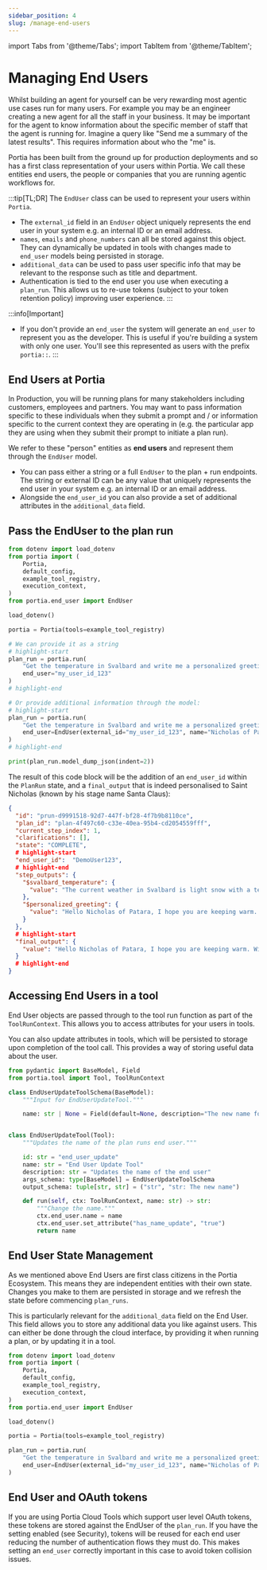 ```yaml
---
sidebar_position: 4
slug: /manage-end-users
---
```


import Tabs from '@theme/Tabs';
import TabItem from '@theme/TabItem';

# Managing End Users


Whilst building an agent for yourself can be very rewarding most agentic use cases run for many users. For example you may be an engineer creating a new agent for all the staff in your business. It may be important for the agent to know information about the specific member of staff that the agent is running for. Imagine a query like "Send me a summary of the latest results". This requires information about who the "me" is.

Portia has been built from the ground up for production deployments and so has a first class representation of your users within Portia. We call these entities end users, the people or companies that you are running agentic workflows for. 


:::tip[TL;DR]
The `EndUser` class can be used to represent your users within `Portia`.
- The `external_id` field in an `EndUser` object uniquely represents the end user in your system e.g. an internal ID or an email address.
- `names`, `emails` and `phone_numbers` can all be stored against this object. They can dynamically be updated in tools with changes made to `end_user` models being persisted in storage.
- `additional_data` can be used to pass user specific info that may be relevant to the response such as title and department.
- Authentication is tied to the end user you use when executing a `plan_run`. This allows us to re-use tokens (subject to your token retention policy) improving user experience.
:::

:::info[Important]
- If you don't provide an `end_user` the system will generate an `end_user` to represent you as the developer. This is useful if you're building a system with only one user. You'll see this represented as users with the prefix `portia::`.
:::


## End Users at Portia

In Production, you will be running plans for many stakeholders including customers, employees and partners. You may want to pass information specific to these individuals when they submit a prompt and / or information specific to the current context they are operating in (e.g. the particular app they are using when they submit their prompt to initiate a plan run).

We refer to these "person" entities as **end users** and represent them through the `EndUser` model.
- You can pass either a string or a full `EndUser` to the plan + run endpoints. The string or external ID can be any value that uniquely represents the end user in your system e.g. an internal ID or an email address.
- Alongside the `end_user_id` you can also provide a set of additional attributes in the `additional_data` field.

## Pass the EndUser to the plan run

```python title="main.py"
from dotenv import load_dotenv
from portia import (
    Portia,
    default_config,
    example_tool_registry,
    execution_context,
)
from portia.end_user import EndUser

load_dotenv()

portia = Portia(tools=example_tool_registry)

# We can provide it as a string
# highlight-start
plan_run = portia.run(
    "Get the temperature in Svalbard and write me a personalized greeting with the result.",
    end_user="my_user_id_123"
)
# highlight-end

# Or provide additional information through the model:
# highlight-start
plan_run = portia.run(
    "Get the temperature in Svalbard and write me a personalized greeting with the result.",
    end_user=EndUser(external_id="my_user_id_123", name="Nicholas of Patara")
)
# highlight-end

print(plan_run.model_dump_json(indent=2))
```

The result of this code block will be the addition of an `end_user_id` within the `PlanRun` state, and a `final_output` that is indeed personalised to Saint Nicholas (known by his stage name Santa Claus):
```json title="plan_run_state.json"
{
  "id": "prun-d9991518-92d7-447f-bf28-4f7b9b8110ce",
  "plan_id": "plan-4f497c60-c33e-40ea-95b4-cd2054559fff",
  "current_step_index": 1,
  "clarifications": [],
  "state": "COMPLETE",
  # highlight-start
  "end_user_id":  "DemoUser123",
  # highlight-end
  "step_outputs": {
    "$svalbard_temperature": {
      "value": "The current weather in Svalbard is light snow with a temperature of -11.53°C."
    },
    "$personalized_greeting": {
      "value": "Hello Nicholas of Patara, I hope you are keeping warm. With the current weather in Svalbard showing light snow and a temperature of -11.53°C, make sure to bundle up and stay cozy!"
    }
  },
  # highlight-start
  "final_output": {
    "value": "Hello Nicholas of Patara, I hope you are keeping warm. With the current weather in Svalbard showing light snow and a temperature of -11.53°C, make sure to bundle up and stay cozy!"
  }
  # highlight-end
}
```


## Accessing End Users in a tool

End User objects are passed through to the tool run function as part of the `ToolRunContext`. This allows you to access attributes for your users in tools.

You can also update attributes in tools, which will be persisted to storage upon completion of the tool call. This provides a way of storing useful data about the user.

```python title="main.py"
from pydantic import BaseModel, Field
from portia.tool import Tool, ToolRunContext

class EndUserUpdateToolSchema(BaseModel):
    """Input for EndUserUpdateTool."""

    name: str | None = Field(default=None, description="The new name for the end user.")


class EndUserUpdateTool(Tool):
    """Updates the name of the plan runs end user."""

    id: str = "end_user_update"
    name: str = "End User Update Tool"
    description: str = "Updates the name of the end user"
    args_schema: type[BaseModel] = EndUserUpdateToolSchema
    output_schema: tuple[str, str] = ("str", "str: The new name")

    def run(self, ctx: ToolRunContext, name: str) -> str:
        """Change the name."""
        ctx.end_user.name = name
        ctx.end_user.set_attribute("has_name_update", "true")
        return name
```

## End User State Management

As we mentioned above End Users are first class citizens in the Portia Ecosystem. This means they are independent entities with their own state. Changes you make to them are persisted in storage and we refresh the state before commencing `plan_runs`. 

This is particularly relevant for the `additional_data` field on the End User. This field allows you to store any additional data you like against users. This can either be done through the cloud interface, by providing it when running a plan, or by updating it in a tool. 

```python title="main.py"
from dotenv import load_dotenv
from portia import (
    Portia,
    default_config,
    example_tool_registry,
    execution_context,
)
from portia.end_user import EndUser

load_dotenv()

portia = Portia(tools=example_tool_registry)

plan_run = portia.run(
    "Get the temperature in Svalbard and write me a personalized greeting with the result.",
    end_user=EndUser(external_id="my_user_id_123", name="Nicholas of Patara", additional_data={"weather_preferences": "I prefer my weather in the form of a Haiku"})
)
```

## End User and OAuth tokens

If you are using Portia Cloud Tools which support user level OAuth tokens, these tokens are stored against the EndUser of the `plan_run`. If you have the setting enabled (see Security), tokens will be reused for each end user reducing the number of authentication flows they must do.
This makes setting an `end_user` correctly important in this case to avoid token collision issues.
